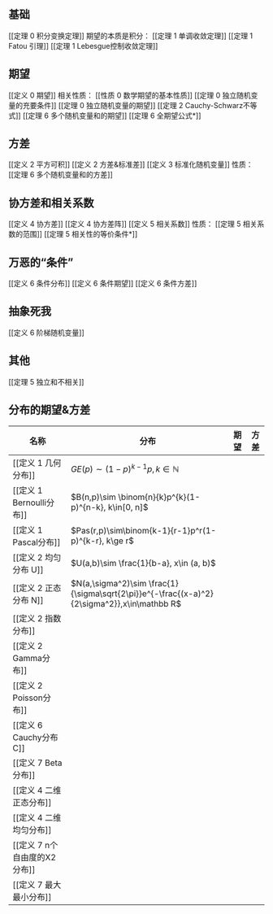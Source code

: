 ## 基础
[[定理 0 积分变换定理]]
期望的本质是积分：
[[定理 1 单调收敛定理]]
[[定理 1 Fatou 引理]]
[[定理 1 Lebesgue控制收敛定理]]

## 期望
[[定义 0 期望]]
相关性质：
[[性质 0 数学期望的基本性质]]
[[定理 0 独立随机变量的充要条件]]
[[定理 0 独立随机变量的期望]]
[[定理 2 Cauchy-Schwarz不等式]]
[[定理 6 多个随机变量和的期望]]
[[定理 6 全期望公式*]]

## 方差
[[定义 2 平方可积]]
[[定义 2 方差&标准差]]
[[定义 3 标准化随机变量]]
性质：
[[定理 6 多个随机变量和的方差]]

## 协方差和相关系数
[[定义 4 协方差]]
[[定义 4 协方差阵]]
[[定义 5 相关系数]]
性质：
[[定理 5 相关系数的范围]]
[[定理 5 相关性的等价条件*]]

## 万恶的“条件”
[[定义 6 条件分布]]
[[定义 6 条件期望]]
[[定义 6 条件方差]]

## 抽象死我
[[定义 6 阶梯随机变量]]

## 其他
[[定理 5 独立和不相关]]

## 分布的期望&方差
|名称|分布|期望|方差|
|----|----|----|----|
|[[定义 1 几何分布]]|$GE(p)\sim (1-p)^{k-1}p, k\in\mathbb N$|||
|[[定义 1 Bernoulli分布]]|$B(n,p)\sim \binom{n}{k}p^{k}(1-p)^{n-k}, k\in[0, n]$|||
|[[定义 1 Pascal分布]]|$Pas(r,p)\sim\binom{k-1}{r-1}p^r(1-p)^{k-r}, k\ge r$|||
|[[定义 2 均匀分布 U]]|$U(a,b)\sim \frac{1}{b-a}, x\in (a, b)$|||
|[[定义 2 正态分布 N]]|$N(a,\sigma^2)\sim \frac{1}{\sigma\sqrt{2\pi}}e^{-\frac{(x-a)^2}{2\sigma^2}},x\in\mathbb R$|||
|[[定义 2 指数分布]]||||
|[[定义 2 Gamma分布]]||||
|[[定义 2 Poisson分布]]||||
|[[定义 6 Cauchy分布C]]||||
|[[定义 7 Beta分布]]||||
|[[定义 4 二维正态分布]]||||
|[[定义 4 二维均匀分布]]||||
|[[定义 7 n个自由度的X2分布]]||||
|[[定义 7 最大最小分布]]||||

